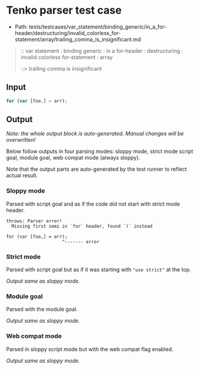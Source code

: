 # Tenko parser test case

- Path: tests/testcases/var_statement/binding_generic/in_a_for-header/destructuring/invalid_colorless_for-statement/array/trailing_comma_is_insignificant.md

> :: var statement : binding generic : in a for-header : destructuring : invalid colorless for-statement : array
>
> ::> trailing comma is insignificant

## Input

`````js
for (var [foo,] = arr);
`````

## Output

_Note: the whole output block is auto-generated. Manual changes will be overwritten!_

Below follow outputs in four parsing modes: sloppy mode, strict mode script goal, module goal, web compat mode (always sloppy).

Note that the output parts are auto-generated by the test runner to reflect actual result.

### Sloppy mode

Parsed with script goal and as if the code did not start with strict mode header.

`````
throws: Parser error!
  Missing first semi in `for` header, found `)` instead

for (var [foo,] = arr);
                     ^------- error
`````

### Strict mode

Parsed with script goal but as if it was starting with `"use strict"` at the top.

_Output same as sloppy mode._

### Module goal

Parsed with the module goal.

_Output same as sloppy mode._

### Web compat mode

Parsed in sloppy script mode but with the web compat flag enabled.

_Output same as sloppy mode._

